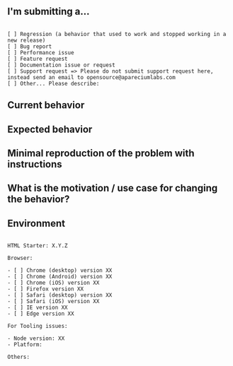 <!--
PLEASE HELP US PROCESS GITHUB ISSUES FASTER BY PROVIDING THE FOLLOWING INFORMATION.

ISSUES MISSING IMPORTANT INFORMATION MAY BE CLOSED WITHOUT INVESTIGATION.
-->

## I'm submitting a...

<!-- Check one of the following options with "x" -->
<pre><code>
[ ] Regression (a behavior that used to work and stopped working in a new release)
[ ] Bug report  <!-- Please search GitHub for a similar issue or PR before submitting -->
[ ] Performance issue
[ ] Feature request
[ ] Documentation issue or request
[ ] Support request => Please do not submit support request here, instead send an email to opensource@apareciumlabs.com
[ ] Other... Please describe:
</code></pre>

## Current behavior

<!-- Describe how the issue manifests. -->

## Expected behavior

<!-- Describe what the desired behavior would be. -->

## Minimal reproduction of the problem with instructions

<!--
For bug reports please provide the *STEPS TO REPRODUCE* and if possible a *MINIMAL DEMO* of the problem.
-->

## What is the motivation / use case for changing the behavior?

<!-- Describe the motivation or the concrete use case. -->

## Environment

<pre><code>
HTML Starter: X.Y.Z

Browser:

- [ ] Chrome (desktop) version XX
- [ ] Chrome (Android) version XX
- [ ] Chrome (iOS) version XX
- [ ] Firefox version XX
- [ ] Safari (desktop) version XX
- [ ] Safari (iOS) version XX
- [ ] IE version XX
- [ ] Edge version XX

For Tooling issues:

- Node version: XX  <!-- run `node --version` -->
- Platform:  <!-- Mac, Linux, Windows -->

Others:
<!-- Anything else relevant?  Operating system version, IDE, package manager, HTTP server, ... -->
</code></pre>
